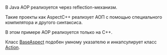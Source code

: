 В Java AOP реализуется через reflection-механизм.

Такие проекты как AspectC++ реализует АОП с помощью специального компилятора и
другого синтаксиса.

В этом примере AOP реализуется только на C++.

Класс [BaseAspect](BaseAspect.h) подобен умному указателю и инкапсулирует класс
[Action](Action.h).
